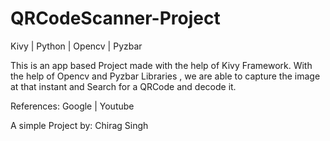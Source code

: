# QRCodeScanner-Project
Kivy | Python | Opencv | Pyzbar

This is an app based Project made with the help of Kivy Framework.
With the help of Opencv and Pyzbar Libraries , we are able to capture the image at that instant and Search for a QRCode and decode it.


References:
Google | Youtube


A simple Project by:
Chirag Singh
